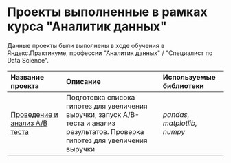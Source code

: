 # Проекты выполненные в рамках курса "Аналитик данных"

Данные проекты были выполнены в ходе обучения в Яндекс.Практикуме, профессии "Аналитик данных" / "Специалист по Data Science".

| Название проекта | Описание | Используемые библиотеки | 
| :---------------------- | :---------------------- | :---------------------- |
| [Проведение и анализ А/В теста](A-B_test) | Подготовка списока гипотез для увеличения выручки, запуск А/В-теста и анализ результатов. Проверка гипотез для увеличения выручки| *pandas, matplotlib, numpy* |
